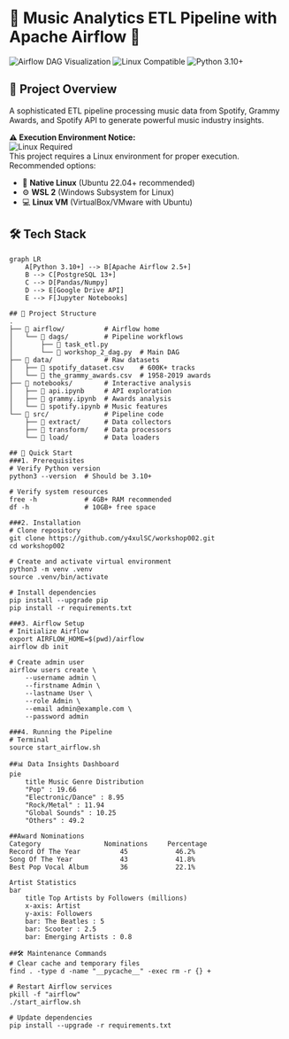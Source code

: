 # 🎵 Music Analytics ETL Pipeline with Apache Airflow 🚀

![Airflow DAG Visualization](https://img.shields.io/badge/Powered%20by-Apache%20Airflow-017CEE?logo=apacheairflow&style=for-the-badge)
![Linux Compatible](https://img.shields.io/badge/%F0%9F%90%A7-Linux%20Compatible-orange?style=for-the-badge)
![Python 3.10+](https://img.shields.io/badge/Python-3.10%2B-blue?logo=python&style=for-the-badge)

## 🌟 Project Overview
A sophisticated ETL pipeline processing music data from Spotify, Grammy Awards, and Spotify API to generate powerful music industry insights.

**⚠️ Execution Environment Notice:**  
![Linux Required](https://img.shields.io/badge/IMPORTANT-Linux%20Environment%20Required-red?style=flat-square)  
This project requires a Linux environment for proper execution. Recommended options:
- 🐧 **Native Linux** (Ubuntu 22.04+ recommended)
- ⚙️ **WSL 2** (Windows Subsystem for Linux)
- 💻 **Linux VM** (VirtualBox/VMware with Ubuntu)

## 🛠️ Tech Stack
```mermaid
graph LR
    A[Python 3.10+] --> B[Apache Airflow 2.5+]
    B --> C[PostgreSQL 13+]
    C --> D[Pandas/Numpy]
    D --> E[Google Drive API]
    E --> F[Jupyter Notebooks]

## 📂 Project Structure
.
├── 📁 airflow/          # Airflow home
│   └── 📁 dags/         # Pipeline workflows
│       ├── 🐍 task_etl.py
│       └── 🐍 workshop_2_dag.py  # Main DAG
├── 📁 data/             # Raw datasets
│   ├── 📄 spotify_dataset.csv    # 600K+ tracks
│   └── 📄 the_grammy_awards.csv  # 1958-2019 awards
├── 📁 notebooks/        # Interactive analysis
│   ├── 📓 api.ipynb     # API exploration
│   ├── 📓 grammy.ipynb  # Awards analysis
│   └── 📓 spotify.ipynb # Music features
└── 📁 src/              # Pipeline code
    ├── 📁 extract/      # Data collectors
    ├── 📁 transform/    # Data processors
    └── 📁 load/         # Data loaders

## 🚀 Quick Start
###1. Prerequisites
# Verify Python version
python3 --version  # Should be 3.10+

# Verify system resources
free -h            # 4GB+ RAM recommended
df -h              # 10GB+ free space

###2. Installation
# Clone repository
git clone https://github.com/y4xulSC/workshop002.git
cd workshop002

# Create and activate virtual environment
python3 -m venv .venv
source .venv/bin/activate

# Install dependencies
pip install --upgrade pip
pip install -r requirements.txt

###3. Airflow Setup
# Initialize Airflow
export AIRFLOW_HOME=$(pwd)/airflow
airflow db init

# Create admin user
airflow users create \
    --username admin \
    --firstname Admin \
    --lastname User \
    --role Admin \
    --email admin@example.com \
    --password admin

###4. Running the Pipeline
# Terminal
source start_airflow.sh

##📊 Data Insights Dashboard
pie
    title Music Genre Distribution
    "Pop" : 19.66
    "Electronic/Dance" : 8.95
    "Rock/Metal" : 11.94
    "Global Sounds" : 10.25
    "Others" : 49.2

##Award Nominations
Category	            Nominations     Percentage
Record Of The Year	        45            46.2%
Song Of The Year	        43            41.8%
Best Pop Vocal Album	    36            22.1%

Artist Statistics
bar
    title Top Artists by Followers (millions)
    x-axis: Artist
    y-axis: Followers
    bar: The Beatles : 5
    bar: Scooter : 2.5
    bar: Emerging Artists : 0.8

##🛠 Maintenance Commands
# Clear cache and temporary files
find . -type d -name "__pycache__" -exec rm -r {} +

# Restart Airflow services
pkill -f "airflow"
./start_airflow.sh

# Update dependencies
pip install --upgrade -r requirements.txt